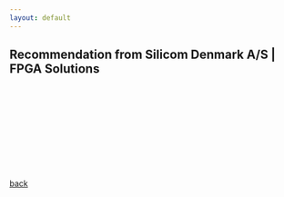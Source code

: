 ```yaml
---
layout: default
---
```


## Recommendation from Silicom Denmark A/S | FPGA Solutions

<object data="https://jlisegaard.github.io/Silicom.pdf" type="application/pdf" width="800px" height="1200px">
    <embed src="https://jlisegaard.github.io/Silicom.pdf">
    </embed>
</object>

[back](./)
